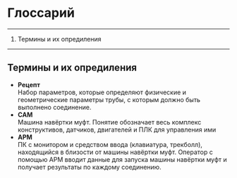 # Глоссарий
---
1. Термины и их опредиления
---

## Термины и их опредиления

- **Рецепт**\
  Набор параметров, которые определяют физические и геометрические параметры трубы, с которым должно быть выполнено соединение.
- **CAM**\
  Машина навёртки муфт. Понятие обозначает весь комплекс конструктивов, датчиков, двигателей и ПЛК для управления ими
- **АРМ**\
  ПК с монитором и средством ввода (клавиатура, трекболл), находящийся в близости от машины навёртки муфт. Оператор с помощью АРМ вводит данные для запуска машины навёртки муфт и получает результаты по каждому соединению.